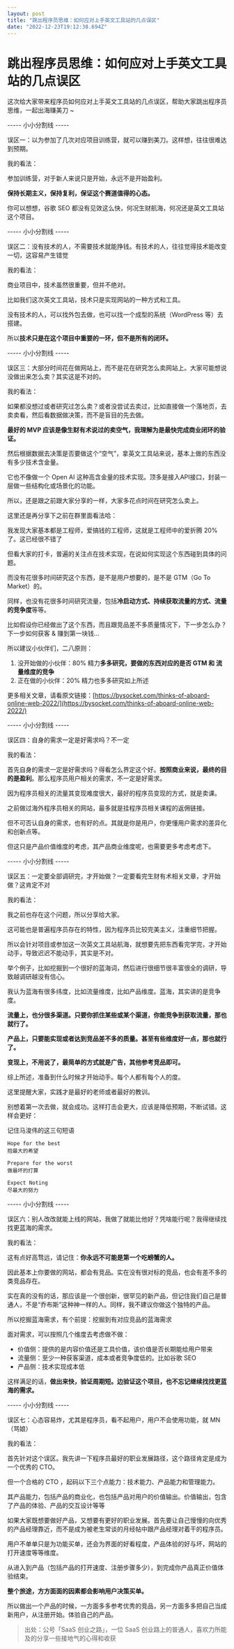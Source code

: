 ```yaml
---
layout: post
title: "跳出程序员思维：如何应对上手英文工具站的几点误区"
date: "2022-12-23T19:12:38.694Z"
---
```

跳出程序员思维：如何应对上手英文工具站的几点误区
========================

这次给大家带来程序员如何应对上手英文工具站的几点误区，帮助大家跳出程序员思维，一起出海赚美刀 ~

\----- 小小分割线 -----

误区一：以为参加了几次对应项目训练营，就可以赚到美刀。这样想，往往很难达到预期。

我的看法：

参加训练营，对于新人来说只是开始，永远不是开始盈利。

**保持长期主义，保持复利，保证这个赛道值得的心态。**

你可以想想，谷歌 SEO 都没有见效这么快，何况生财航海，何况还是英文工具站这个项目。

\----- 小小分割线 -----

误区二：没有技术的人，不需要技术就能挣钱。有技术的人，往往觉得技术能改变一切，这容易产生错觉

我的看法：

商业项目中，技术虽然很重要，但并不绝对。

比如我们这次英文工具站，技术只是实现网站的一种方式和工具。

没有技术的人，可以找外包去做，也可以找一个成型的系统（WordPress 等）去搭建。

所以**技术只是在这个项目中重要的一环，但不是所有的闭环。**

\----- 小小分割线 -----

误区三：大部分时间花在做网站上，而不是花在研究怎么卖网站上。大家可能想说没做出来怎么卖？其实这是不对的。

我的看法：

如果都没想过或者研究过怎么卖？或者没尝试去卖过，比如直接做一个落地页，去卖卖看，然后看数据做决策，而不是盲目的先去做。

**最好的 MVP 应该是像生财有术说过的卖空气，我理解为是最快完成商业闭环的验证。**

然后根据数据去决策是否要做这个“空气”，拿英文工具站来说，基本上做的东西没有多少技术含金量。

它也不像做一个 Open AI 这种高含金量的技术实现。顶多是接入API接口，封装一层做一些结构化或场景化的功能。

所以，还是跟之前跟大家分享的一样，大家多花点时间在研究怎么卖上。

这里还是再分享下之前在群里面看法哈：

我发现大家基本都是工程师，爱搞钱的工程师，这就是工程师中的爱折腾 20% 了。这已经很不错了

但看大家的打卡，普遍的关注点在技术实现，在说如何实现这个东西碰到具体的问题。

而没有花很多时间研究这个东西，是不是用户想要的，是不是 GTM（Go To Market）的。

同样，也没有花很多时间研究流量，包括**冷启动方式、持续获取流量的方式、流量的竞争度**等等。

比如假设你已经做出了这个东西，而且跟竞品差不多质量情况下，下一步怎么办？下一步如何获客 & 赚到第一块钱...

所以建议小伙伴们，二八原则：

1.  没开始做的小伙伴：80% 精力**多多研究，要做的东西对应的是否 GTM 和 流量维度的竞争**
2.  正在做的小伙伴：20% 精力也多多研究如上所述

更多相关文章，请看原文链接：[https://bysocket.com/thinks-of-aboard-online-web-2022/](https://bysocket.com/thinks-of-aboard-online-web-2022/)

\----- 小小分割线 -----

误区四：自身的需求一定是好需求吗？不一定

我的看法：

首先自身的需求一定是好需求吗？得看怎么界定这个好。**按照商业来说，最终的目的是盈利**。那么程序员用户相关的需求，不一定是好需求。

因为程序员相关的流量其变现难度很大，最好的程序员变现的方式，就是卖课。

之前做过海外程序员相关的网站，最多就是挂程序员相关课程的返佣链接。

但不可否认自身的需求，也有好的点。其就是你是用户，你更懂用户需求的差异化和创新点等。

但这只是产品价值维度的考虑，其产品商业维度呢，也需要更多考虑考虑下。

\----- 小小分割线 -----

误区五：一定要全部调研完，才开始做？一定要看完生财有术相关文章，才开始做？这肯定不对

我的看法：

我之前也存在这个问题，所以分享给大家。

这可能也是普遍程序员存在的特性，因为程序员比较完美主义，注重细节把握。

所以会针对项目或参加这一次英文工具站航海，就想要先把东西看完学完，才开始动手，导致迟迟不能动手，其实是不对。

举个例子，比如挖掘到一个很好的蓝海词，然后进行很细节很丰富很全的调研，导致越调研越没有信心。

我认为蓝海有很多纬度，比如流量维度，比如产品维度。蓝海，其实讲的是竞争度。

**流量上，也分很多渠道。只要你抓住某些或某个渠道，你能竞争到获取流量，那也就行了。**

**产品上，只要能实现或者达到竞品差不多的质量。甚至有些维度好一点，那也就行了。**

**变现上，不用说了，最简单的方式就是广告，其他参考竞品即可。**

综上所述，准备到什么时候才开始动手。每个人都有每个人的度。

这里提醒大家，实践才是最好的老师或者最好的教训。

别想着第一次去做，就会成功。这样打击会更大，应该是降低预期，不断试错。这样会更好：

记住马浚伟的这三句短语

    Hope for the best
    抱最大的希望
    
    Prepare for the worst
    做最坏的打算
    
    Expect Noting
    尽最大的努力
    

\----- 小小分割线 -----

误区六：别人改改就能上线的网站，我做了就能比他好？凭啥能行呢？我得继续找找更蓝海的需求。

我的看法：

这有点好高骛远，请记住：**你永远不可能是第一个吃螃蟹的人。**

因此基本上你要做的网站，都会有竞品。实在没有很对标的竞品，也会有差不多的类竞品存在。

实在真的没有的话，那应该是一个很创新，很罕见的新产品，但记住我们自己是普通人，不是“乔布斯”这种神一样的人。同样，我不建议你做这个独特的产品。

所以挖掘蓝海需求，有个前提：挖掘到有对应竞品的蓝海需求

面对需求，可以按照几个维度去考虑做不做：

*   价值侧：提供的是内容价值还是工具价值，该价值是否长期能给用户带来
*   流量侧：至少一种获客渠道，成本或者竞争度低的。比如谷歌 SEO
*   产品侧：技术实现成本低

这样满足的话，**做出来快，验证周期短。边验证这个项目，也不忘记继续找找更蓝海的需求。**

\----- 小小分割线 -----

误区七：心态容易炸，尤其是程序员，看不起用户，用户不会使用功能，就 MN（骂娘）

我的看法：

首先针对这个误区。我先讲一下程序员最好的职业发展路径，这个路径肯定是成为一个优秀的 CTO。

但一个合格的 CTO ，起码以下三个点能力：技术能力、产品能力和管理能力。

其产品能力，包括产品的商业化，也包括产品对用户的价值输出。价值输出，包含了产品的体验、产品的交互设计等等

如果大家既想要做好产品，又想要有更好的职业发展。首先要让自己慢慢的向优秀的产品经理靠近，而不是成为被老生常谈的月经帖中跟产品经理对着干的程序员。

用户不单单只是为功能买单，还会为界面的好看程度，产品体验的好与坏，网站的打开速度等等维度。

从进入到产品（包括产品的打开速度、注册步骤多少），到完成你产品真正价值体验结束。

**整个旅途，方方面面的因素都会影响用户决策买单。**

所以做出一个产品的时候，一方面多多参考优秀的竞品，另一方面多多把自己当成新用户，从注册开始。体验自己的产品。

> 出处：公号「SaaS 创业之路」，一位 SaaS 创业路上的普通人，喜欢力所能及的分享一些接地气的心得和收获
